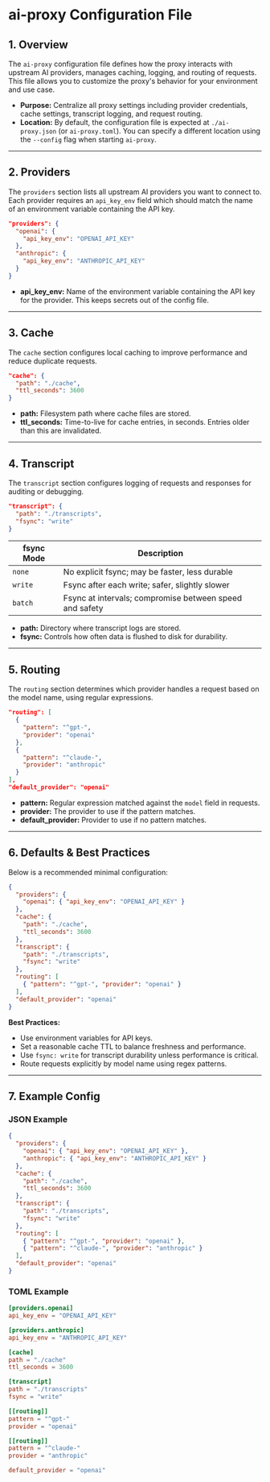 


# ai-proxy Configuration File

## 1. Overview

The `ai-proxy` configuration file defines how the proxy interacts with upstream AI providers, manages caching, logging, and routing of requests. This file allows you to customize the proxy's behavior for your environment and use case.

- **Purpose:** Centralize all proxy settings including provider credentials, cache settings, transcript logging, and request routing.
- **Location:** By default, the configuration file is expected at `./ai-proxy.json` (or `ai-proxy.toml`). You can specify a different location using the `--config` flag when starting `ai-proxy`.

---

## 2. Providers

The `providers` section lists all upstream AI providers you want to connect to. Each provider requires an `api_key_env` field which should match the name of an environment variable containing the API key.

```json
"providers": {
  "openai": {
    "api_key_env": "OPENAI_API_KEY"
  },
  "anthropic": {
    "api_key_env": "ANTHROPIC_API_KEY"
  }
}
```

- **api_key_env:** Name of the environment variable containing the API key for the provider. This keeps secrets out of the config file.

---

## 3. Cache

The `cache` section configures local caching to improve performance and reduce duplicate requests.

```json
"cache": {
  "path": "./cache",
  "ttl_seconds": 3600
}
```

- **path:** Filesystem path where cache files are stored.
- **ttl_seconds:** Time-to-live for cache entries, in seconds. Entries older than this are invalidated.

---

## 4. Transcript

The `transcript` section configures logging of requests and responses for auditing or debugging.

```json
"transcript": {
  "path": "./transcripts",
  "fsync": "write"
}
```

| fsync Mode | Description                                      |
|------------|--------------------------------------------------|
| `none`     | No explicit fsync; may be faster, less durable   |
| `write`    | Fsync after each write; safer, slightly slower   |
| `batch`    | Fsync at intervals; compromise between speed and safety |

- **path:** Directory where transcript logs are stored.
- **fsync:** Controls how often data is flushed to disk for durability.

---

## 5. Routing

The `routing` section determines which provider handles a request based on the model name, using regular expressions.

```json
"routing": [
  {
    "pattern": "^gpt-",
    "provider": "openai"
  },
  {
    "pattern": "^claude-",
    "provider": "anthropic"
  }
],
"default_provider": "openai"
```

- **pattern:** Regular expression matched against the `model` field in requests.
- **provider:** The provider to use if the pattern matches.
- **default_provider:** Provider to use if no pattern matches.

---

## 6. Defaults & Best Practices

Below is a recommended minimal configuration:

```json
{
  "providers": {
    "openai": { "api_key_env": "OPENAI_API_KEY" }
  },
  "cache": {
    "path": "./cache",
    "ttl_seconds": 3600
  },
  "transcript": {
    "path": "./transcripts",
    "fsync": "write"
  },
  "routing": [
    { "pattern": "^gpt-", "provider": "openai" }
  ],
  "default_provider": "openai"
}
```

**Best Practices:**
- Use environment variables for API keys.
- Set a reasonable cache TTL to balance freshness and performance.
- Use `fsync: write` for transcript durability unless performance is critical.
- Route requests explicitly by model name using regex patterns.

---

## 7. Example Config

### JSON Example

```json
{
  "providers": {
    "openai": { "api_key_env": "OPENAI_API_KEY" },
    "anthropic": { "api_key_env": "ANTHROPIC_API_KEY" }
  },
  "cache": {
    "path": "./cache",
    "ttl_seconds": 3600
  },
  "transcript": {
    "path": "./transcripts",
    "fsync": "write"
  },
  "routing": [
    { "pattern": "^gpt-", "provider": "openai" },
    { "pattern": "^claude-", "provider": "anthropic" }
  ],
  "default_provider": "openai"
}
```

### TOML Example

```toml
[providers.openai]
api_key_env = "OPENAI_API_KEY"

[providers.anthropic]
api_key_env = "ANTHROPIC_API_KEY"

[cache]
path = "./cache"
ttl_seconds = 3600

[transcript]
path = "./transcripts"
fsync = "write"

[[routing]]
pattern = "^gpt-"
provider = "openai"

[[routing]]
pattern = "^claude-"
provider = "anthropic"

default_provider = "openai"
```